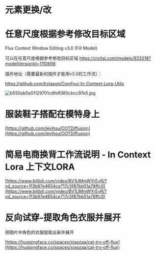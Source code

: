 # 元素更换/改

# 任意尺度根据参考修改目标区域

Flux Context Window Editing v3.0 (Fill Model)

可以在任意尺度根据参考修改目标区域
https://civitai.com/models/933018?modelVersionId=1110698

插件地址（需要最新的插件才能用v3.0的工作流）：

https://github.com/lrzjason/Comfyui-In-Context-Lora-Utils

![b550ab0a51129701cdfe9385cbcc97e5.jpg](%E5%85%83%E7%B4%A0%E6%9B%B4%E6%8D%A2%20%E6%94%B9/b550ab0a51129701cdfe9385cbcc97e5.jpg)

# 服装鞋子搭配在模特身上

[https://github.com/levihsu/OOTDiffusion](https://github.com/levihsu/OOTDiffusion)

# 简易电商换背工作流说明 - In Context Lora 上下文LORA

[https://www.bilibili.com/video/BV1UMmWYrEyR/?vd_source=1f3b87e4654ce717c5f87bb51a78ffc0](https://www.bilibili.com/video/BV1UMmWYrEyR/?vd_source=1f3b87e4654ce717c5f87bb51a78ffc0)

# 反向试穿-提取角色衣服并展开

把图片中角色的衣服提取出来并展开

[https://huggingface.co/spaces/xiaozaa/cat-try-off-flux](https://huggingface.co/spaces/xiaozaa/cat-try-off-flux)